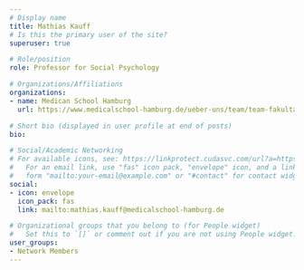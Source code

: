 ```yaml
---
# Display name
title: Mathias Kauff
# Is this the primary user of the site?
superuser: true

# Role/position
role: Professor for Social Psychology

# Organizations/Affiliations
organizations:
- name: Medican School Hamburg
  url: https://www.medicalschool-hamburg.de/ueber-uns/team/team-fakultaet-humanwissenschaften/mathias-kauff/

# Short bio (displayed in user profile at end of posts)
bio: 

# Social/Academic Networking
# For available icons, see: https://linkprotect.cudasvc.com/url?a=https%3a%2f%2fsourcethemes.com%2facademic%2fdocs%2fpage-builder%2f%23icons&c=E,1,03Q55I8O6D-V-MsaI5i3Th7UvGHpRVj6l4dANOBXiQaBRckWF-Uxi40d1B8mh5T88rS8FWL6R2UVO5-e4mDAmzVU5C2FJcU0kEkb6Qi2tyc,&typo=1
#   For an email link, use "fas" icon pack, "envelope" icon, and a link in the
#   form "mailto:your-email@example.com" or "#contact" for contact widget.
social:
- icon: envelope
  icon_pack: fas
  link: mailto:mathias.kauff@medicalschool-hamburg.de

# Organizational groups that you belong to (for People widget)
#   Set this to `[]` or comment out if you are not using People widget.
user_groups:
- Network Members
---
```

